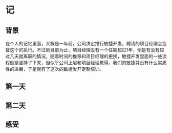 # 记
## 背景
在个人的记忆里面，大概是一年前，公司决定推行敏捷开发，聘请的项目经理会监督这个的执行。不过到目前为止，项目经理没有一个任期超过1年，倒是有没有超过几天就离职的情况，随着时间的推移和项目经理的更换，敏捷开发里面的一些流程倒是坚持了下来，但似乎公司上层和项目经理觉得，我们的敏捷并没有什么实质性的进展，于是就有了这次的敏捷发开定制培训。

## 第一天

## 第二天

## 感受